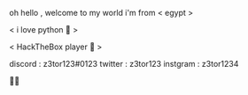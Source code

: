 oh hello , welcome to my world
i'm from < egypt >  

< i love python 🔮 > 

< HackTheBox player 🏴 > 

discord : z3tor123#0123
twitter : z3tor123
instgram : z3tor1234


🐼🐼

